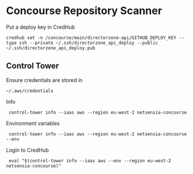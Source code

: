# Concourse Repository Scanner
    
Put a deploy key in CredHub 
    
    credhub set -n /concourse/main/directorzone-api/GITHUB_DEPLOY_KEY --type ssh --private ~/.ssh/directorzone_api_deploy --public ~/.ssh/directorzone_api_deploy.pub


 ## Control Tower
 
 Ensure credentials are stored in 
 
 	~/.aws/credentials
 
 Info
 
     control-tower info --iaas aws --region eu-west-2 netsensia-concourse
 
 Environment variables
 
     control-tower info --iaas aws --region eu-west-2 netsensia-concourse --env
     
 Login to CredHub
 
     eval "$(control-tower info --iaas aws --env --region eu-west-2 netsensia-concourse)"
